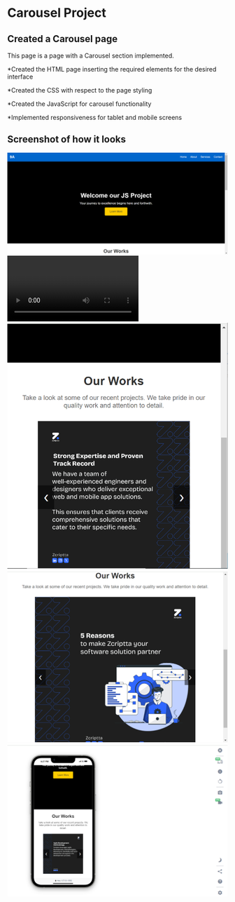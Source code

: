 # Carousel Project

## Created a Carousel page

This page is a page with a Carousel section implemented.

\*Created the HTML page inserting the required elements for the desired interface

\*Created the CSS with respect to the page styling

\*Created the JavaScript for carousel functionality

\*Implemented responsiveness for tablet and mobile screens

## Screenshot of how it looks

<img src="/screenshots/screenshot1.png" alt="image" />
    <video src="/screenshots/video1.mp4" autoplay></video>
    <img src="/screenshots/screenshot3.png" alt="image" />
    <img src="/screenshots/screenshot4.png" alt="image" />
    <img src="/screenshots/screenshot5.png" alt="image" />
